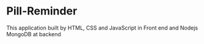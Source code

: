# Pill-Reminder
This application built by HTML, CSS and JavaScript in Front end and Nodejs MongoDB at backend

